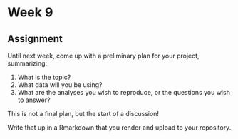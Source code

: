 # Week 9

## Assignment

Until next week, come up with a preliminary plan for your project, summarizing:

1. What is the topic?
2. What data will you be using?
3. What are the analyses you wish to reproduce, or the questions you wish to answer?

This is not a final plan, but the start of a discussion!

Write that up in a Rmarkdown that you render and upload to your repository.
